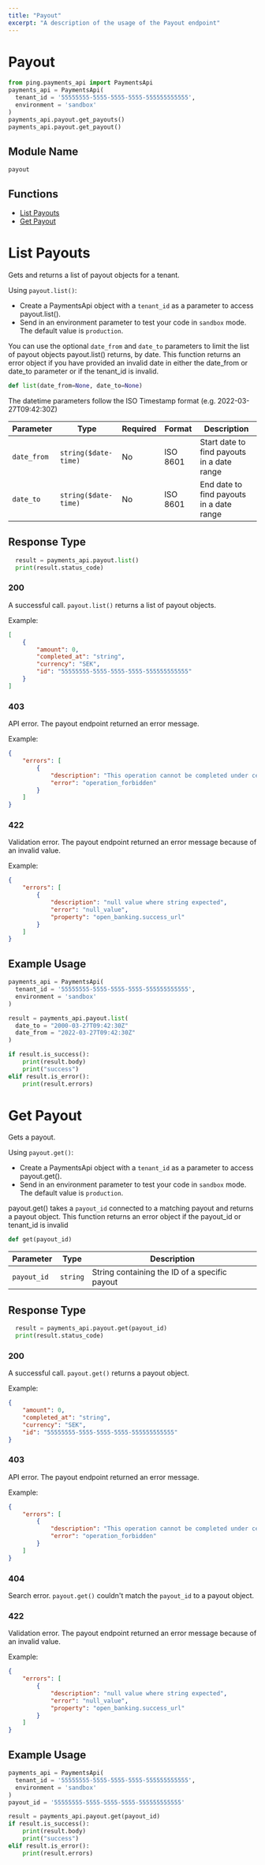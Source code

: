```yaml
---
title: "Payout"
excerpt: "A description of the usage of the Payout endpoint"
---
```


# Payout

```python
from ping.payments_api import PaymentsApi
payments_api = PaymentsApi(
  tenant_id = '55555555-5555-5555-5555-555555555555',
  environment = 'sandbox'
)
payments_api.payout.get_payouts()
payments_api.payout.get_payout()

```

## Module Name

`payout`

## Functions

-   [List Payouts](/doc/api_resources/payments_api//payout.md#list-payouts)
-   [Get Payout](/doc/api_resources/payments_api//payout.md#get-payout)

# List Payouts

Gets and returns a list of payout objects for a tenant.

Using `payout.list()`:

-   Create a PaymentsApi object with a `tenant_id` as a parameter to access payout.list().
-   Send in an environment parameter to test your code in `sandbox` mode. The default value is `production`.

You can use the optional `date_from` and `date_to` parameters to limit the list of payout objects payout.list() returns, by date.
This function returns an error object if you have provided an invalid date in either the date_from or date_to parameter or if the tenant_id is invalid.

```python
def list(date_from=None, date_to=None)
```

The datetime parameters follow the ISO Timestamp format (e.g. 2022-03-27T09:42:30Z)

| Parameter   | Type                 | Required | Format   | Description                                |
| ----------- | -------------------- | -------- | -------- | ------------------------------------------ |
| `date_from` | `string($date-time)` | No       | ISO 8601 | Start date to find payouts in a date range |
| `date_to`   | `string($date-time)` | No       | ISO 8601 | End date to find payouts in a date range   |

## Response Type

```python
  result = payments_api.payout.list()
  print(result.status_code)
```

### 200

A successful call. `payout.list()` returns a list of payout objects.

Example:

```json
[
	{
		"amount": 0,
		"completed_at": "string",
		"currency": "SEK",
		"id": "55555555-5555-5555-5555-555555555555"
	}
]
```

### 403

API error. The payout endpoint returned an error message.

Example:

```json
{
	"errors": [
		{
			"description": "This operation cannot be completed under certain conditions",
			"error": "operation_forbidden"
		}
	]
}
```

### 422

Validation error. The payout endpoint returned an error message because of an invalid value.

Example:

```json
{
	"errors": [
		{
			"description": "null value where string expected",
			"error": "null_value",
			"property": "open_banking.success_url"
		}
	]
}
```

## Example Usage

```python
payments_api = PaymentsApi(
  tenant_id = '55555555-5555-5555-5555-555555555555',
  environment = 'sandbox'
)

result = payments_api.payout.list(
  date_to = "2000-03-27T09:42:30Z"
  date_from = "2022-03-27T09:42:30Z"
)

if result.is_success():
    print(result.body)
    print("success")
elif result.is_error():
    print(result.errors)
```

# Get Payout

Gets a payout.

Using `payout.get()`:

-   Create a PaymentsApi object with a `tenant_id` as a parameter to access payout.get().
-   Send in an environment parameter to test your code in `sandbox` mode. The default value is `production`.

payout.get() takes a `payout_id` connected to a matching payout and returns a payout object.
This function returns an error object if the payout_id or tenant_id is invalid

```python
def get(payout_id)
```

| Parameter   | Type     | Description                                   |
| ----------- | -------- | --------------------------------------------- |
| `payout_id` | `string` | String containing the ID of a specific payout |

## Response Type

```python
  result = payments_api.payout.get(payout_id)
  print(result.status_code)
```

### 200

A successful call. `payout.get()` returns a payout object.

Example:

```json
{
	"amount": 0,
	"completed_at": "string",
	"currency": "SEK",
	"id": "55555555-5555-5555-5555-555555555555"
}
```

### 403

API error. The payout endpoint returned an error message.

Example:

```json
{
	"errors": [
		{
			"description": "This operation cannot be completed under certain conditions",
			"error": "operation_forbidden"
		}
	]
}
```

### 404

Search error. `payout.get()` couldn't match the `payout_id` to a payout object.

### 422

Validation error. The payout endpoint returned an error message because of an invalid value.

Example:

```json
{
	"errors": [
		{
			"description": "null value where string expected",
			"error": "null_value",
			"property": "open_banking.success_url"
		}
	]
}
```

## Example Usage

```python
payments_api = PaymentsApi(
  tenant_id = '55555555-5555-5555-5555-555555555555',
  environment = 'sandbox'
)
payout_id = '55555555-5555-5555-5555-555555555555'

result = payments_api.payout.get(payout_id)
if result.is_success():
    print(result.body)
    print("success")
elif result.is_error():
    print(result.errors)
```
